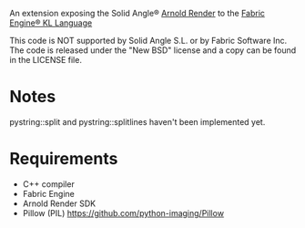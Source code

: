 An extension exposing the Solid Angle® [Arnold Render](https://www.solidangle.com/arnold/) to the [Fabric Engine® KL Language](http://fabricengine.com/splice/kernel-language-kl/)

This code is NOT supported by Solid Angle S.L. or by Fabric Software Inc. The code is released under the "New BSD" license and a copy can be found in the LICENSE file.

Notes
=
pystring::split and pystring::splitlines haven't been implemented yet.


Requirements
=

* C++ compiler
* Fabric Engine
* Arnold Render SDK
* Pillow (PIL) https://github.com/python-imaging/Pillow
